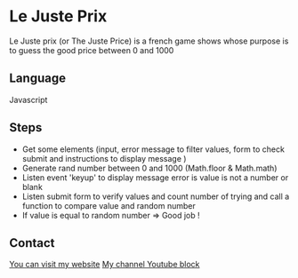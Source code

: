 # Le Juste Prix

Le Juste prix (or The Juste Price) is a french game shows whose purpose is to guess the good price between 0 and 1000

## Language 

Javascript

## Steps

- Get some elements (input, error message to filter values, form to check submit and instructions to display message )
- Generate rand number between 0 and 1000 (Math.floor & Math.math)
- Listen event 'keyup' to display message error is value is not a number or blank
- Listen submit form to verify values and count number of trying and call a function to compare value and random number
- If value is equal to random number => Good job !

## Contact

[You can visit my website](https://zak-bouhou.com)
[My channel Youtube block](https://www.youtube.com/channel/UCsl_IDV64kNjlhHh4StGW5g)


